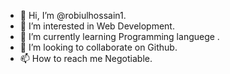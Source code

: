 - 👋 Hi, I’m @robiulhossain1.
- 👀 I’m interested in Web Development.
- 🌱 I’m currently learning Programming languege .
- 💞️ I’m looking to collaborate on Github.
- 📫 How to reach me Negotiable.

<!---
robiulhossain1/robiulhossain1 is a ✨ special ✨ repository because its `README.md` (this file) appears on your GitHub profile.
You can click the Preview link to take a look at your changes.
--->
